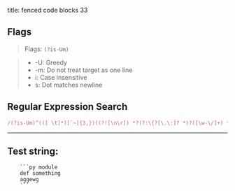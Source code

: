 title: fenced code blocks 33

## Flags

> Flags: `(?is-Um)`

> * -U: Greedy
> * -m: Do not treat target as one line
> * i: Case insensitive
> * s: Dot matches newline

## Regular Expression Search

```ruby
/(?is-Um)^(([ \t]*)[`~]{3,})((?![\n\r]) *?(?:\{?[\.\:]? *)?([\w-\/]+) *(?:.+)?\}?)? *[\r\n](.+?)[\r\n](?:\1)(?:[\r\n][ \t]*)?(\{? *[\.\:]?(?:lang=)([\w-]+) *\}?)?/
```

---

## Test string:

```text
    ```py module
    def something
    aggewg
    ```

```


